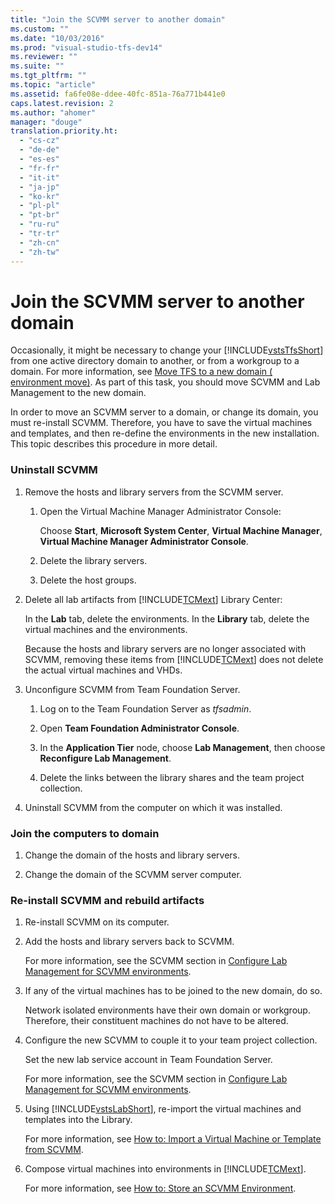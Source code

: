 ```yaml
---
title: "Join the SCVMM server to another domain"
ms.custom: ""
ms.date: "10/03/2016"
ms.prod: "visual-studio-tfs-dev14"
ms.reviewer: ""
ms.suite: ""
ms.tgt_pltfrm: ""
ms.topic: "article"
ms.assetid: fa6fe08e-ddee-40fc-851a-76a771b441e0
caps.latest.revision: 2
ms.author: "ahomer"
manager: "douge"
translation.priority.ht: 
  - "cs-cz"
  - "de-de"
  - "es-es"
  - "fr-fr"
  - "it-it"
  - "ja-jp"
  - "ko-kr"
  - "pl-pl"
  - "pt-br"
  - "ru-ru"
  - "tr-tr"
  - "zh-cn"
  - "zh-tw"
---
```

# Join the SCVMM server to another domain
Occasionally, it might be necessary to change your [!INCLUDE[vstsTfsShort](../modeling/includes/vststfsshort_md.md)] from one active directory domain to another, or from a workgroup to a domain. For more information, see [Move TFS to a new domain ( environment move)](../Topic/Move%20Team%20Foundation%20Server%20from%20one%20environment%20to%20another.md). As part of this task, you should move SCVMM and Lab Management to the new domain.  
  
 In order to move an SCVMM server to a domain, or change its domain, you must re-install SCVMM. Therefore, you have to save the virtual machines and templates, and then re-define the environments in the new installation. This topic describes this procedure in more detail.  
  
### Uninstall SCVMM  
  
1.  Remove the hosts and library servers from the SCVMM server.  
  
    1.  Open the Virtual Machine Manager Administrator Console:  
  
         Choose **Start**, **Microsoft System Center**, **Virtual Machine Manager**, **Virtual Machine Manager Administrator Console**.  
  
    2.  Delete the library servers.  
  
    3.  Delete the host groups.  
  
2.  Delete all lab artifacts from [!INCLUDE[TCMext](../codequality/includes/tcmext_md.md)] Library Center:  
  
     In the **Lab** tab, delete the environments. In the **Library** tab, delete the virtual machines and the environments.  
  
     Because the hosts and library servers are no longer associated with SCVMM, removing these items from [!INCLUDE[TCMext](../codequality/includes/tcmext_md.md)] does not delete the actual virtual machines and VHDs.  
  
3.  Unconfigure SCVMM from Team Foundation Server.  
  
    1.  Log on to the Team Foundation Server as *tfsadmin*.  
  
    2.  Open **Team Foundation Administrator Console**.  
  
    3.  In the **Application Tier** node, choose **Lab Management**, then choose **Reconfigure Lab Management**.  
  
    4.  Delete the links between the library shares and the team project collection.  
  
4.  Uninstall SCVMM from the computer on which it was installed.  
  
### Join the computers to domain  
  
1.  Change the domain of the hosts and library servers.  
  
2.  Change the domain of the SCVMM server computer.  
  
### Re-install SCVMM and rebuild artifacts  
  
1.  Re-install SCVMM on its computer.  
  
2.  Add the hosts and library servers back to SCVMM.  
  
     For more information, see the SCVMM section in [Configure Lab Management for SCVMM environments](../test/configure-lab-management-for-scvmm-environments.md).  
  
3.  If any of the virtual machines has to be joined to the new domain, do so.  
  
     Network isolated environments have their own domain or workgroup. Therefore, their constituent machines do not have to be altered.  
  
4.  Configure the new SCVMM to couple it to your team project collection.  
  
     Set the new lab service account in Team Foundation Server.  
  
     For more information, see the SCVMM section in [Configure Lab Management for SCVMM environments](../test/configure-lab-management-for-scvmm-environments.md).  
  
5.  Using [!INCLUDE[vstsLabShort](../test/includes/vstslabshort_md.md)], re-import the virtual machines and templates into the Library.  
  
     For more information, see [How to: Import a Virtual Machine or Template from SCVMM](../test/how-to--import-a-virtual-machine-or-template-from-scvmm.md).  
  
6.  Compose virtual machines into environments in [!INCLUDE[TCMext](../codequality/includes/tcmext_md.md)].  
  
     For more information, see [How to: Store an SCVMM Environment](../test/how-to--store-an-scvmm-environment.md).